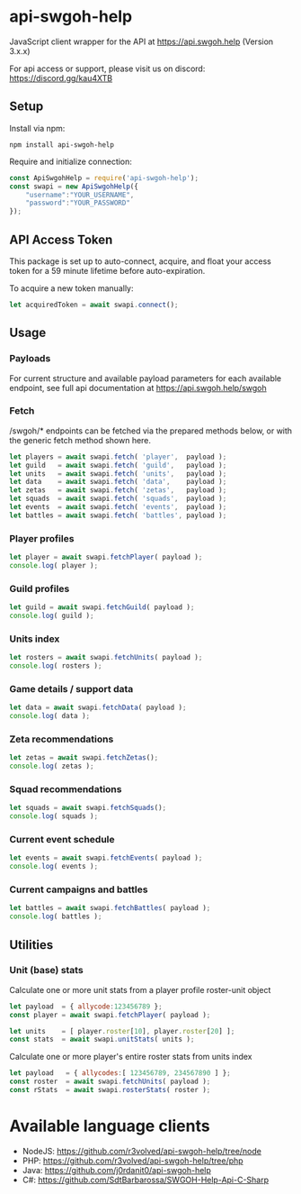 # api-swgoh-help
JavaScript client wrapper for the API at https://api.swgoh.help
(Version 3.x.x)

For api access or support, please visit us on discord: https://discord.gg/kau4XTB


## Setup

Install via npm:

```
npm install api-swgoh-help
```
	
Require and initialize connection:

```js
const ApiSwgohHelp = require('api-swgoh-help');
const swapi = new ApiSwgohHelp({
	"username":"YOUR_USERNAME",
	"password":"YOUR_PASSWORD"
});
```


## API Access Token

This package is set up to auto-connect, acquire, and float your access token for a 59 minute lifetime before auto-expiration.

To acquire a new token manually:

```js
let acquiredToken = await swapi.connect();
```


## Usage

### Payloads ###

For current structure and available payload parameters for each available endpoint, see full api documentation at https://api.swgoh.help/swgoh 


### Fetch ###

/swgoh/* endpoints can be fetched via the prepared methods below, or with the generic fetch method shown here.

```js
let players = await swapi.fetch( 'player',  payload );
let guild   = await swapi.fetch( 'guild',   payload );
let units   = await swapi.fetch( 'units',   payload );
let data    = await swapi.fetch( 'data',    payload );
let zetas   = await swapi.fetch( 'zetas',   payload );
let squads  = await swapi.fetch( 'squads',  payload );
let events  = await swapi.fetch( 'events',  payload );
let battles = await swapi.fetch( 'battles', payload );
```


### Player profiles ###

```js
let player = await swapi.fetchPlayer( payload );
console.log( player );
```


### Guild profiles ###

```js
let guild = await swapi.fetchGuild( payload );
console.log( guild );
```


### Units index ###

```js
let rosters = await swapi.fetchUnits( payload );
console.log( rosters );
```


### Game details / support data ###
	
```js
let data = await swapi.fetchData( payload );
console.log( data );
```


### Zeta recommendations ###
	
```js
let zetas = await swapi.fetchZetas();
console.log( zetas );
```


### Squad recommendations ###
	
```js
let squads = await swapi.fetchSquads();
console.log( squads );
```


### Current event schedule ###
	
```js
let events = await swapi.fetchEvents( payload );
console.log( events );
```


### Current campaigns and battles ###
	
```js
let battles = await swapi.fetchBattles( payload );
console.log( battles );
```


## Utilities ##

### Unit (base) stats ###

Calculate one or more unit stats from a player profile roster-unit object

```js
let payload  = { allycode:123456789 };
const player = await swapi.fetchPlayer( payload );

let units    = [ player.roster[10], player.roster[20] ];
const stats  = await swapi.unitStats( units );
```
	
Calculate one or more player's entire roster stats from units index

```js
let payload   = { allycodes:[ 123456789, 234567890 ] };
const roster  = await swapi.fetchUnits( payload );
const rStats  = await swapi.rosterStats( roster );
```


# Available language clients

* NodeJS: 	https://github.com/r3volved/api-swgoh-help/tree/node
* PHP: 		https://github.com/r3volved/api-swgoh-help/tree/php
* Java: 	https://github.com/j0rdanit0/api-swgoh-help
* C#:		https://github.com/SdtBarbarossa/SWGOH-Help-Api-C-Sharp